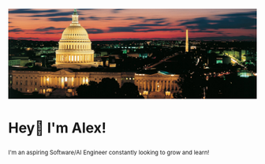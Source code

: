 ![Banner](https://github.com/alexfarouz/alexfarouz/blob/main/banner.jpg)
# Hey👋 I'm Alex!
<sub>I'm an aspiring Software/AI Engineer constantly looking to grow and learn!</sub>
<!--
**alexfarouz/alexfarouz** is a ✨ _special_ ✨ repository because its `README.md` (this file) appears on your GitHub profile.

Here are some ideas to get you started:

- 🔭 I’m currently working on ...
- 🌱 I’m currently learning ...
- 👯 I’m looking to collaborate on ...
- 🤔 I’m looking for help with ...
- 💬 Ask me about ...
- 📫 How to reach me: ...
- 😄 Pronouns: ...
- ⚡ Fun fact: ...
-->
